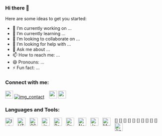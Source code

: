 ### Hi there 👋

Here are some ideas to get you started:

- 🔭 I’m currently working on ...
- 🌱 I’m currently learning ...
- 👯 I’m looking to collaborate on ...
- 🤔 I’m looking for help with ...
- 💬 Ask me about ...
- 📫 How to reach me: ...
- 😄 Pronouns: ...
- ⚡ Fun fact: ...


### Connect with me:

[<img src="https://cdn.jsdelivr.net/gh/devicons/devicon/icons/twitter/twitter-original.svg" width="25"/>](https://twitter.com/willArakaza#gh-light-mode-only)
[![img_contact](./img/twitter-dark.svg)](https://twitter.com/willArakaza#gh-dark-mode-only)
&nbsp;&nbsp;
[<img src="https://cdn.jsdelivr.net/gh/devicons/devicon/icons/linkedin/linkedin-plain.svg" width="25"/>](https://www.linkedin.com/in/wilfried-bdi/#gh-dark-mode-only)
[<img src="https://cdn.jsdelivr.net/gh/devicons/devicon/icons/linkedin/linkedin-original.svg" width="25"/>](https://www.linkedin.com/in/wilfried-bdi/#gh-light-mode-only)


### Languages and Tools:

[<img align="left" alt="IntelliJ IDEA" width="26px" style="padding-right:10px;" src="https://cdn.jsdelivr.net/gh/devicons/devicon/icons/intellij/intellij-plain-wordmark.svg" />]
[<img align="left" alt="HTML5" width="26px" src="https://cdn.jsdelivr.net/gh/devicons/devicon/icons/html5/html5-original.svg" style="padding-right:10px;" />]
[<img align="left" alt="CSS3" width="26px" src="https://cdn.jsdelivr.net/gh/devicons/devicon/icons/css3/css3-original.svg" style="padding-right:10px;" />]
[<img align="left" alt="JavaScript" width="26px" src="https://cdn.jsdelivr.net/gh/devicons/devicon/icons/javascript/javascript-original.svg" style="padding-right:10px;" />]
[<img align="left" alt="React" width="26px" src="https://cdn.jsdelivr.net/gh/devicons/devicon/icons/react/react-original.svg" style="padding-right:10px;" />]
[<img align="left" alt="GraphQL" width="26px" src="https://cdn.jsdelivr.net/gh/devicons/devicon/icons/graphql/graphql-plain.svg" style="padding-right:10px;" />]
[<img align="left" alt="Node.js" width="26px" src="https://cdn.jsdelivr.net/gh/devicons/devicon/icons/nodejs/nodejs-original.svg" style="padding-right:10px;" />]
[<img align="left" alt="Java" width="26px" src="https://cdn.jsdelivr.net/gh/devicons/devicon/icons/java/java-original.svg" style="padding-right:10px;" />]
[<img align="left" alt="MySQL" width="26px" src="https://cdn.jsdelivr.net/gh/devicons/devicon/icons/mysql/mysql-original.svg" style="padding-right:10px;" />]
[<img align="left" alt="Git" width="26px" src="https://cdn.jsdelivr.net/gh/devicons/devicon/icons/git/git-original.svg" style="padding-right:10px;" />]
